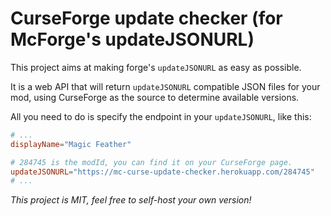 # CurseForge update checker (for McForge's updateJSONURL)

This project aims at making forge's `updateJSONURL` as easy as possible.

It is a web API that will return `updateJSONURL` compatible JSON files for your mod, using CurseForge as the source
to determine available versions.

All you need to do is specify the endpoint in your `updateJSONURL`, like this:

```toml
# ...
displayName="Magic Feather"

# 284745 is the modId, you can find it on your CurseForge page.
updateJSONURL="https://mc-curse-update-checker.herokuapp.com/284745"
# ...
```

*This project is MIT, feel free to self-host your own version!*
